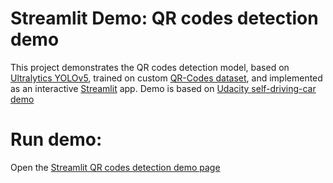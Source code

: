 # Streamlit Demo: QR codes detection demo

This project demonstrates the QR codes detection model, based on [Ultralytics YOLOv5](https://github.com/ultralytics/yolov5), trained on custom [QR-Codes dataset](https://github.com/kolabit/qr-codes), and implemented as an interactive [Streamlit](https://streamlit.io) app.
Demo is based on [Udacity self-driving-car demo](https://share.streamlit.io/streamlit/demo-self-driving)

# Run demo:
Open the [Streamlit QR codes detection demo page](https://kolabit-qr-codes-detection-demo-streamlit-app-wuj4pl.streamlit.app)

